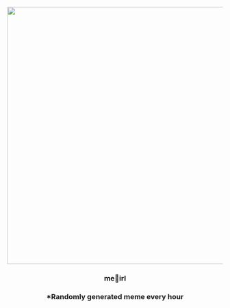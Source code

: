 <p align="center">
        <img src="https://i.redd.it/6no0hj2vnnp81.jpg" width="600" height="600">
        </p>
        <h3 align="center">me🧠irl</h3>
        <h3 align="center">*Randomly generated meme every hour</h3>
    